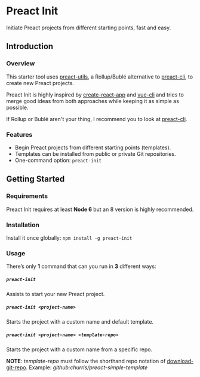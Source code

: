 # Preact Init
Initiate Preact projects from different starting points, fast and easy.

## Introduction
### Overview
This starter tool uses [preact-utils](https://github.com/churris/preact-utils), a Rollup/Bublé alternative to [preact-cli](https://github.com/developit/preact-cli), to create new Preact projects.

Preact Init is highly inspired by [create-react-app](https://github.com/facebookincubator/create-react-app) and [vue-cli](https://github.com/vuejs/vue-cli) and tries to merge good ideas from both approaches while keeping it as simple as possible.

If Rollup or Bublé aren't your thing, I recommend you to look at [preact-cli](https://github.com/developit/preact-cli).

### Features
* Begin Preact projects from different starting points (templates).
* Templates can be installed from public or private Git repositories.
* One-command option: `preact-init`

## Getting Started
### Requirements
Preact Init requires at least **Node 6** but an 8 version is highly recommended.

### Installation
Install it once globally:
`npm install -g preact-init`

### Usage
There’s only **1** command that can you run in **3** different ways:

##### `preact-init`
Assists to start your new Preact project.

##### `preact-init <project-name>`
Starts the project with a custom name and default template.

##### `preact-init <project-name> <template-repo>`
Starts the project with a custom name from a specific repo.

**NOTE**: *template-repo* must follow the shorthand repo notation of [download-git-repo](https://github.com/flipxfx/download-git-repo). Example: *github:churris/preact-simple-template*